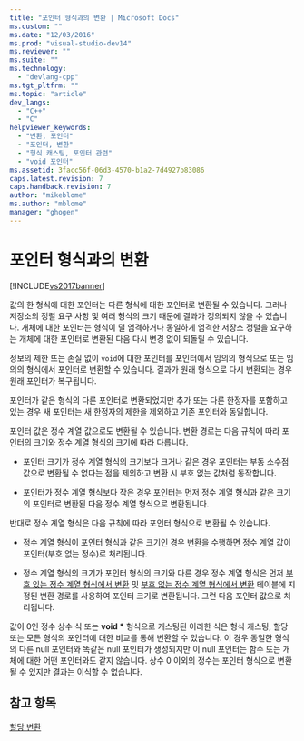 ```yaml
---
title: "포인터 형식과의 변환 | Microsoft Docs"
ms.custom: ""
ms.date: "12/03/2016"
ms.prod: "visual-studio-dev14"
ms.reviewer: ""
ms.suite: ""
ms.technology: 
  - "devlang-cpp"
ms.tgt_pltfrm: ""
ms.topic: "article"
dev_langs: 
  - "C++"
  - "C"
helpviewer_keywords: 
  - "변환, 포인터"
  - "포인터, 변환"
  - "형식 캐스팅, 포인터 관련"
  - "void 포인터"
ms.assetid: 3facc56f-06d3-4570-b1a2-7d4927b83086
caps.latest.revision: 7
caps.handback.revision: 7
author: "mikeblome"
ms.author: "mblome"
manager: "ghogen"
---
```

# 포인터 형식과의 변환
[!INCLUDE[vs2017banner](../assembler/inline/includes/vs2017banner.md)]

값의 한 형식에 대한 포인터는 다른 형식에 대한 포인터로 변환될 수 있습니다.  그러나 저장소의 정렬 요구 사항 및 여러 형식의 크기 때문에 결과가 정의되지 않을 수 있습니다.  개체에 대한 포인터는 형식이 덜 엄격하거나 동일하게 엄격한 저장소 정렬을 요구하는 개체에 대한 포인터로 변환된 다음 다시 변경 없이 되돌릴 수 있습니다.  
  
 정보의 제한 또는 손실 없이 `void`에 대한 포인터를 포인터에서 임의의 형식으로 또는 임의의 형식에서 포인터로 변환할 수 있습니다.  결과가 원래 형식으로 다시 변환되는 경우 원래 포인터가 복구됩니다.  
  
 포인터가 같은 형식의 다른 포인터로 변환되었지만 추가 또는 다른 한정자를 포함하고 있는 경우 새 포인터는 새 한정자의 제한을 제외하고 기존 포인터와 동일합니다.  
  
 포인터 값은 정수 계열 값으로도 변환될 수 있습니다.  변환 경로는 다음 규칙에 따라 포인터의 크기와 정수 계열 형식의 크기에 따라 다릅니다.  
  
-   포인터 크기가 정수 계열 형식의 크기보다 크거나 같은 경우 포인터는 부동 소수점 값으로 변환될 수 없다는 점을 제외하고 변환 시 부호 없는 값처럼 동작합니다.  
  
-   포인터가 정수 계열 형식보다 작은 경우 포인터는 먼저 정수 계열 형식과 같은 크기의 포인터로 변환된 다음 정수 계열 형식으로 변환됩니다.  
  
 반대로 정수 계열 형식은 다음 규칙에 따라 포인터 형식으로 변환될 수 있습니다.  
  
-   정수 계열 형식이 포인터 형식과 같은 크기인 경우 변환을 수행하면 정수 계열 값이 포인터\(부호 없는 정수\)로 처리됩니다.  
  
-   정수 계열 형식의 크기가 포인터 형식의 크기와 다른 경우 정수 계열 형식은 먼저 [부호 있는 정수 계열 형식에서 변환](../c-language/conversions-from-signed-integral-types.md) 및 [부호 없는 정수 계열 형식에서 변환](../c-language/conversions-from-unsigned-integral-types.md) 테이블에 지정된 변환 경로를 사용하여 포인터 크기로 변환됩니다.  그런 다음 포인터 값으로 처리됩니다.  
  
 값이 0인 정수 상수 식 또는 **void \*** 형식으로 캐스팅된 이러한 식은 형식 캐스팅, 할당 또는 모든 형식의 포인터에 대한 비교를 통해 변환할 수 있습니다.  이 경우 동일한 형식의 다른 null 포인터와 똑같은 null 포인터가 생성되지만 이 null 포인터는 함수 또는 개체에 대한 어떤 포인터와도 같지 않습니다.  상수 0 이외의 정수는 포인터 형식으로 변환될 수 있지만 결과는 이식할 수 없습니다.  
  
## 참고 항목  
 [할당 변환](../c-language/assignment-conversions.md)